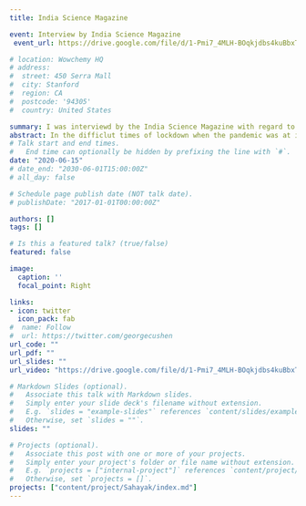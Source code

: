 ```yaml
---
title: India Science Magazine

event: Interview by India Science Magazine
 event_url: https://drive.google.com/file/d/1-Pmi7_4MLH-BOqkjdbs4kuBbxTKdYNbn/view?usp=drivesdk

# location: Wowchemy HQ
# address:
#  street: 450 Serra Mall
#  city: Stanford
#  region: CA
#  postcode: '94305'
#  country: United States

summary: I was interviewd by the India Science Magazine with regard to the Sahayak Robot which was developed to aid doctors and nurses in treating COVID affected patients.
abstract: In the difficlut times of lockdown when the pandemic was at its peak, converted a hospital trolley into an automated robot that can be wirelessly controlled. Such a robot can be used by the hospital staff to deliver food packets and medicines to the Covid-19 patients and maintain a safe distance. The robot is also equipped with a display screen, camera, and a speaker which can be used by the doctors for video communication with the patients. The robot is being currently tested at AIIMS Nagpur to serve coronavirus patients. This was achieved in a span of just 9 days and hence gained a lot of attention on the social media. This interview is on the same lines about how the idea originated and the way we actually made it happen. 
# Talk start and end times.
#   End time can optionally be hidden by prefixing the line with `#`.
date: "2020-06-15"
# date_end: "2030-06-01T15:00:00Z"
# all_day: false

# Schedule page publish date (NOT talk date).
# publishDate: "2017-01-01T00:00:00Z"

authors: []
tags: []

# Is this a featured talk? (true/false)
featured: false

image:
  caption: ''
  focal_point: Right

links:
- icon: twitter
  icon_pack: fab
#  name: Follow
#  url: https://twitter.com/georgecushen
url_code: ""
url_pdf: ""
url_slides: ""
url_video: "https://drive.google.com/file/d/1-Pmi7_4MLH-BOqkjdbs4kuBbxTKdYNbn/view?usp=drivesdk"

# Markdown Slides (optional).
#   Associate this talk with Markdown slides.
#   Simply enter your slide deck's filename without extension.
#   E.g. `slides = "example-slides"` references `content/slides/example-slides.md`.
#   Otherwise, set `slides = ""`.
slides: ""

# Projects (optional).
#   Associate this post with one or more of your projects.
#   Simply enter your project's folder or file name without extension.
#   E.g. `projects = ["internal-project"]` references `content/project/deep-learning/index.md`.
#   Otherwise, set `projects = []`.
projects: ["content/project/Sahayak/index.md"]
---
```


